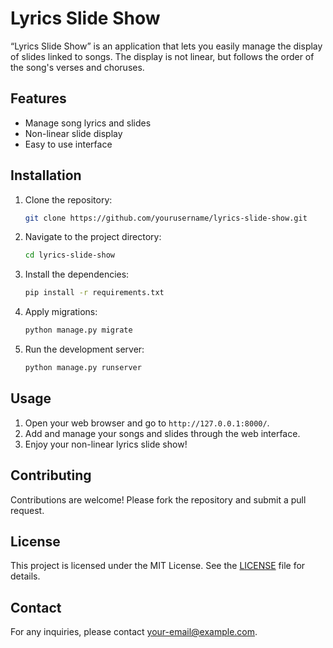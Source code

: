 # Lyrics Slide Show

“Lyrics Slide Show” is an application that lets you easily manage the display of slides linked to songs. The display is not linear, but follows the order of the song's verses and choruses.

## Features

- Manage song lyrics and slides
- Non-linear slide display
- Easy to use interface

## Installation

1. Clone the repository:
    ```bash
    git clone https://github.com/yourusername/lyrics-slide-show.git
    ```
2. Navigate to the project directory:
    ```bash
    cd lyrics-slide-show
    ```
3. Install the dependencies:
    ```bash
    pip install -r requirements.txt
    ```
4. Apply migrations:
    ```bash
    python manage.py migrate
    ```
5. Run the development server:
    ```bash
    python manage.py runserver
    ```

## Usage

1. Open your web browser and go to `http://127.0.0.1:8000/`.
2. Add and manage your songs and slides through the web interface.
3. Enjoy your non-linear lyrics slide show!

## Contributing

Contributions are welcome! Please fork the repository and submit a pull request.

## License

This project is licensed under the MIT License. See the [LICENSE](LICENSE) file for details.

## Contact

For any inquiries, please contact [your-email@example.com](mailto:your-email@example.com).